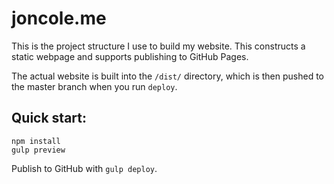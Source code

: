 # joncole.me

This is the project structure I use to build my website. This constructs a static webpage and
supports publishing to GitHub Pages.

The actual website is built into the `/dist/` directory, which is then pushed to the master 
branch when you run `deploy`.


## Quick start:
```
npm install
gulp preview
```

Publish to GitHub with `gulp deploy`.